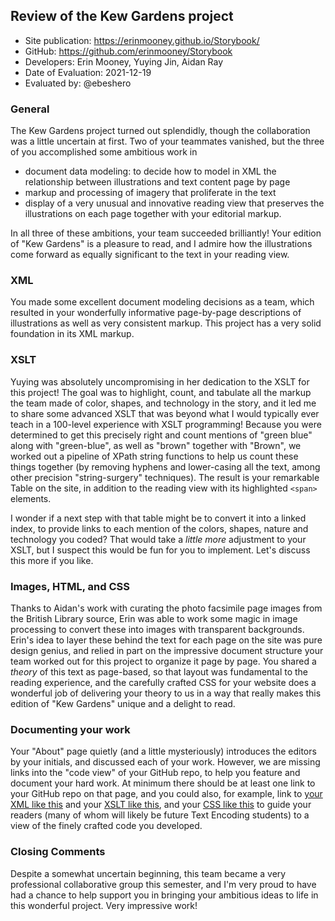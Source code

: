 ##  Review of the Kew Gardens project

* Site publication: <https://erinmooney.github.io/Storybook/>
* GitHub: <https://github.com/erinmooney/Storybook>
* Developers: Erin Mooney, Yuying Jin, Aidan Ray
* Date of Evaluation: 2021-12-19
* Evaluated by: @ebeshero

### General  
The Kew Gardens project turned out splendidly, though the collaboration was a little uncertain at first. Two of your teammates vanished, but the three of you accomplished some ambitious work in
* document data modeling: to decide how to model in XML the relationship between illustrations and text content page by page
* markup and processing of imagery that proliferate in the text
* display of a very unusual and innovative reading view that preserves the illustrations on each page together with your editorial markup.

In all three of these ambitions, your team succeeded brilliantly! Your edition of "Kew Gardens" is a pleasure to read, and I admire how the illustrations come forward as equally significant to the text in your reading view. 

### XML
You  made some excellent document modeling decisions as a team, which resulted in your wonderfully informative page-by-page descriptions of illustrations as well as very consistent markup. This project has a very solid foundation in its XML markup. 

### XSLT 
Yuying was absolutely uncompromising in her dedication to the XSLT for this project! The goal was to highlight, count, and tabulate all the markup the team made of color, shapes, and technology in the story, and it led me to share some advanced XSLT that was beyond what I would typically ever teach in a 100-level experience with XSLT programming! Because you were determined to get this precisely right and count mentions of "green blue" along with "green-blue", as well as "brown" together with "Brown", we worked out a pipeline of XPath string functions to help us count these things together (by removing hyphens and lower-casing all the text, among other precision "string-surgery" techniques). The result is your remarkable Table on the site, in addition to the reading view with its highlighted `<span>` elements.  

I wonder if a next step with that table might be to convert it into a linked index, to provide links to each mention of the colors, shapes, nature and technology you coded? That would take a *little more* adjustment to your XSLT, but I suspect this would be fun for you to implement. Let's discuss this more if you like.  

### Images, HTML, and CSS
Thanks to Aidan's work with curating the photo facsimile page images from the British Library source, Erin was able to work some magic in image processing to convert these into images with transparent backgrounds. Erin's idea to layer these behind the text for each page on the site was pure design genius, and relied in part on the impressive document structure your team worked out for this project to organize it page by page. You shared a *theory* of this text as page-based, so that layout was fundamental to the reading experience, and the carefully crafted CSS for your website does a wonderful job of delivering your theory to us in a way that really makes this edition of "Kew Gardens" unique and a delight to read. 

### Documenting your work
Your "About" page quietly (and a little mysteriously) introduces the editors by your initials, and discussed each of your work. However, we are missing links into the "code view" of your GitHub repo, to help you feature and document your hard work. At minimum there should be at least one link to your GitHub repo on that page, and you could also, for example, link to [your XML like this](https://github.com/erinmooney/Storybook/tree/main/KewGardens/xml) and your [XSLT like this](https://github.com/erinmooney/Storybook/blob/main/KewGardens/KewG_xslt.xsl), and your [CSS like this](https://github.com/erinmooney/Storybook/blob/main/KewGardens/webstyle.css) to guide your readers (many of whom will likely be future Text Encoding students) to a view of the finely crafted code you developed.

### Closing Comments
Despite a somewhat uncertain beginning, this team became a very professional collaborative group this semester, and I'm very proud to have had a chance to help support you in bringing your ambitious ideas to life in this wonderful project. Very impressive work! 

